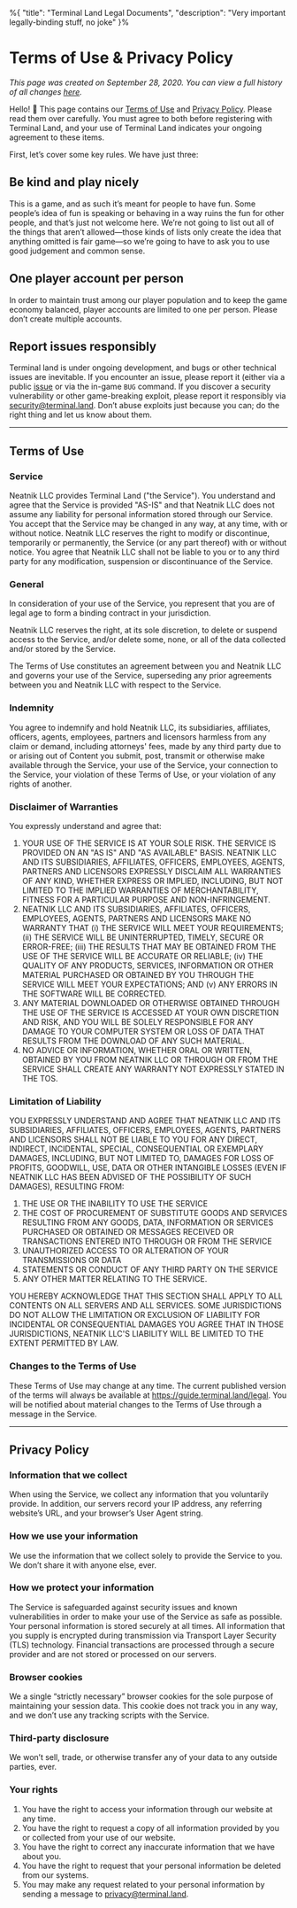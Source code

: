 %{
	"title": "Terminal Land Legal Documents",
	"description": "Very important legally-binding stuff, no joke"
}%

# Terms of Use & Privacy Policy

_This page was created on September 28, 2020. You can view a full history of all changes [here](https://github.com/neatnik/terminal.land/commits/main/guide/legal.md)._

Hello! 👋 This page contains our [Terms of Use](#terms-of-use) and [Privacy Policy](#privacy-policy). Please read them over carefully. You must agree to both before registering with Terminal Land, and your use of Terminal Land indicates your ongoing agreement to these items.

First, let’s cover some key rules. We have just three:

## Be kind and play nicely

This is a game, and as such it’s meant for people to have fun. Some people’s idea of fun is speaking or behaving in a way ruins the fun for other people, and that’s just not welcome here. We’re not going to list out all of the things that aren’t allowed—those kinds of lists only create the idea that anything omitted is fair game—so we’re going to have to ask you to use good judgement and common sense.

## One player account per person

In order to maintain trust among our player population and to keep the game economy balanced, player accounts are limited to one per person. Please don’t create multiple accounts.

## Report issues responsibly

Terminal land is under ongoing development, and bugs or other technical issues are inevitable. If you encounter an issue, please report it (either via a public [issue](https://github.com/neatnik/terminal.land/issues/new) or via the in-game `BUG` command. If you discover a security vulnerability or other game-breaking exploit, please report it responsibly via security@terminal.land. Don’t abuse exploits just because you can; do the right thing and let us know about them.

___


## Terms of Use

### Service

Neatnik LLC provides Terminal Land ("the Service"). You understand and agree that the Service is provided "AS-IS" and that Neatnik LLC does not assume any liability for personal information stored through our Service. You accept that the Service may be changed in any way, at any time, with or without notice. Neatnik LLC reserves the right to modify or discontinue, temporarily or permanently, the Service (or any part thereof) with or without notice. You agree that Neatnik LLC shall not be liable to you or to any third party for any modification, suspension or discontinuance of the Service.

### General

In consideration of your use of the Service, you represent that you are of legal age to form a binding contract in your jurisdiction.

Neatnik LLC reserves the right, at its sole discretion, to delete or suspend access to the Service, and/or delete some, none, or all of the data collected and/or stored by the Service.

The Terms of Use constitutes an agreement between you and Neatnik LLC and governs your use of the Service, superseding any prior agreements between you and Neatnik LLC with respect to the Service.

### Indemnity

You agree to indemnify and hold Neatnik LLC, its subsidiaries, affiliates, officers, agents, employees, partners and licensors harmless from any claim or demand, including attorneys' fees, made by any third party due to or arising out of Content you submit, post, transmit or otherwise make available through the Service, your use of the Service, your connection to the Service, your violation of these Terms of Use, or your violation of any rights of another.

### Disclaimer of Warranties

You expressly understand and agree that:

1. YOUR USE OF THE SERVICE IS AT YOUR SOLE RISK. THE SERVICE IS PROVIDED ON AN "AS IS" AND "AS AVAILABLE" BASIS. NEATNIK LLC AND ITS SUBSIDIARIES, AFFILIATES, OFFICERS, EMPLOYEES, AGENTS, PARTNERS AND LICENSORS EXPRESSLY DISCLAIM ALL WARRANTIES OF ANY KIND, WHETHER EXPRESS OR IMPLIED, INCLUDING, BUT NOT LIMITED TO THE IMPLIED WARRANTIES OF MERCHANTABILITY, FITNESS FOR A PARTICULAR PURPOSE AND NON-INFRINGEMENT.
2. NEATNIK LLC AND ITS SUBSIDIARIES, AFFILIATES, OFFICERS, EMPLOYEES, AGENTS, PARTNERS AND LICENSORS MAKE NO WARRANTY THAT (i) THE SERVICE WILL MEET YOUR REQUIREMENTS; (ii) THE SERVICE WILL BE UNINTERRUPTED, TIMELY, SECURE OR ERROR-FREE; (iii) THE RESULTS THAT MAY BE OBTAINED FROM THE USE OF THE SERVICE WILL BE ACCURATE OR RELIABLE; (iv) THE QUALITY OF ANY PRODUCTS, SERVICES, INFORMATION OR OTHER MATERIAL PURCHASED OR OBTAINED BY YOU THROUGH THE SERVICE WILL MEET YOUR EXPECTATIONS; AND (v) ANY ERRORS IN THE SOFTWARE WILL BE CORRECTED.
3. ANY MATERIAL DOWNLOADED OR OTHERWISE OBTAINED THROUGH THE USE OF THE SERVICE IS ACCESSED AT YOUR OWN DISCRETION AND RISK, AND YOU WILL BE SOLELY RESPONSIBLE FOR ANY DAMAGE TO YOUR COMPUTER SYSTEM OR LOSS OF DATA THAT RESULTS FROM THE DOWNLOAD OF ANY SUCH MATERIAL.
4. NO ADVICE OR INFORMATION, WHETHER ORAL OR WRITTEN, OBTAINED BY YOU FROM NEATNIK LLC OR THROUGH OR FROM THE SERVICE SHALL CREATE ANY WARRANTY NOT EXPRESSLY STATED IN THE TOS.

### Limitation of Liability

YOU EXPRESSLY UNDERSTAND AND AGREE THAT NEATNIK LLC AND ITS SUBSIDIARIES, AFFILIATES, OFFICERS, EMPLOYEES, AGENTS, PARTNERS AND LICENSORS SHALL NOT BE LIABLE TO YOU FOR ANY DIRECT, INDIRECT, INCIDENTAL, SPECIAL, CONSEQUENTIAL OR EXEMPLARY DAMAGES, INCLUDING, BUT NOT LIMITED TO, DAMAGES FOR LOSS OF PROFITS, GOODWILL, USE, DATA OR OTHER INTANGIBLE LOSSES (EVEN IF NEATNIK LLC HAS BEEN ADVISED OF THE POSSIBILITY OF SUCH DAMAGES), RESULTING FROM:

1. THE USE OR THE INABILITY TO USE THE SERVICE
2. THE COST OF PROCUREMENT OF SUBSTITUTE GOODS AND SERVICES RESULTING FROM ANY GOODS, DATA, INFORMATION OR SERVICES PURCHASED OR OBTAINED OR MESSAGES RECEIVED OR TRANSACTIONS ENTERED INTO THROUGH OR FROM THE SERVICE
3. UNAUTHORIZED ACCESS TO OR ALTERATION OF YOUR TRANSMISSIONS OR DATA
4. STATEMENTS OR CONDUCT OF ANY THIRD PARTY ON THE SERVICE
5. ANY OTHER MATTER RELATING TO THE SERVICE.

YOU HEREBY ACKNOWLEDGE THAT THIS SECTION SHALL APPLY TO ALL CONTENTS ON ALL SERVERS AND ALL SERVICES. SOME JURISDICTIONS DO NOT ALLOW THE LIMITATION OR EXCLUSION OF LIABILITY FOR INCIDENTAL OR CONSEQUENTIAL DAMAGES YOU AGREE THAT IN THOSE JURISDICTIONS, NEATNIK LLC'S LIABILITY WILL BE LIMITED TO THE EXTENT PERMITTED BY LAW.

### Changes to the Terms of Use

These Terms of Use may change at any time. The current published version of the terms will always be available at https://guide.terminal.land/legal. You will be notified about material changes to the Terms of Use through a message in the Service.

___


## Privacy Policy

### Information that we collect

When using the Service, we collect any information that you voluntarily provide. In addition, our servers record your IP address, any referring website’s URL, and your browser’s User Agent string.

### How we use your information

We use the information that we collect solely to provide the Service to you. We don’t share it with anyone else, ever.

### How we protect your information

The Service is safeguarded against security issues and known vulnerabilities in order to make your use of the Service as safe as possible. Your personal information is stored securely at all times. All information that you supply is encrypted during transmission via Transport Layer Security (TLS) technology. Financial transactions are processed through a secure provider and are not stored or processed on our servers.

### Browser cookies

We a single “strictly necessary” browser cookies for the sole purpose of maintaining your session data. This cookie does not track you in any way, and we don’t use any tracking scripts with the Service.

### Third-party disclosure

We won’t sell, trade, or otherwise transfer any of your data to any outside parties, ever.

### Your rights

1. You have the right to access your information through our website at any time.
2. You have the right to request a copy of all information provided by you or collected from your use of our website.
3. You have the right to correct any inaccurate information that we have about you.
4. You have the right to request that your personal information be deleted from our systems.
5. You may make any request related to your personal information by sending a message to privacy@terminal.land.
